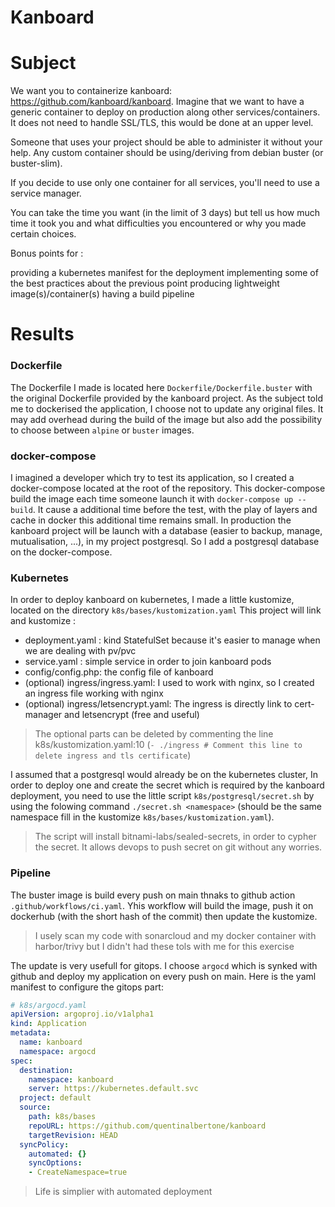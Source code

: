 Kanboard
========

Subject
========
We want you to containerize kanboard: https://github.com/kanboard/kanboard.
Imagine that we want to have a generic container to deploy on production along
other services/containers. It does not need to handle SSL/TLS, this would be done at an upper level.

Someone that uses your project should be able to administer it without your help.
Any custom container should be using/deriving from debian buster (or
buster-slim).

If you decide to use only one container for all services, you'll need to use a
service manager.

You can take the time you want (in the limit of 3 days) but tell us how much time
it took you and what difficulties you encountered or why you made certain choices.

Bonus points for :

providing a kubernetes manifest for the deployment
implementing some of the best practices about the previous point
producing lightweight image(s)/container(s)
having a build pipeline

Results
========
### Dockerfile
The Dockerfile I made is located here `Dockerfile/Dockerfile.buster` with the original Dockerfile provided by the kanboard project.
As the subject told me to dockerised the application, I choose not to update any original files. It may add overhead during the build of the image but also add the possibility to choose between `alpine` or `buster` images.

### docker-compose
I imagined a developer which try to test its application, so I created a docker-compose located at the root of the repository. This docker-compose build the image each time someone launch it with `docker-compose up --build`. It cause a additional time before the test, with the play of layers and cache in docker this additional time remains small.
In production the kanboard project will be launch with a database (easier to backup, manage, mutualisation, ...), in my project postgresql. So I add a postgresql database on the docker-compose.

>
### Kubernetes
In order to deploy kanboard on kubernetes, I made a little kustomize, located on the directory `k8s/bases/kustomization.yaml`
This project will link and kustomize :
* deployment.yaml : kind StatefulSet because it's easier to manage when we are dealing with pv/pvc
* service.yaml : simple service in order to join kanboard pods
* config/config.php: the config file of kanboard
* (optional) ingress/ingress.yaml: I used to work with nginx, so I created an ingress file working with nginx
* (optional) ingress/letsencrypt.yaml: The ingress is directly link to cert-manager and letsencrypt (free and useful)
> The optional parts can be deleted by commenting the line k8s/kustomization.yaml:10 (`- ./ingress # Comment this line to delete ingress and tls certificate`)

I assumed that a postgresql would already be on the kubernetes cluster, In order to deploy one and create the secret which is required by the kanboard deployment, you need to use the little script `k8s/postgresql/secret.sh` by using the folowing command `./secret.sh <namespace>` (should be the same namespace fill in the kustomize `k8s/bases/kustomization.yaml`).
> The script will install bitnami-labs/sealed-secrets, in order to cypher the secret. It allows devops to push secret on git without any worries.

### Pipeline
The buster image is build every push on main thnaks to github action `.github/workflows/ci.yaml`. Yhis workflow will build the image, push it on dockerhub (with the short hash of the commit) then update the kustomize.
> I usely scan my code with sonarcloud and my docker container with harbor/trivy but I didn't had these tols with me for this exercise

The update is very usefull for gitops. I choose `argocd` which is synked with github and deploy my application on every push on main.
Here is the yaml manifest to configure the gitops part:
```Yaml
# k8s/argocd.yaml
apiVersion: argoproj.io/v1alpha1
kind: Application
metadata:
  name: kanboard
  namespace: argocd
spec:
  destination:
    namespace: kanboard
    server: https://kubernetes.default.svc
  project: default
  source:
    path: k8s/bases
    repoURL: https://github.com/quentinalbertone/kanboard
    targetRevision: HEAD
  syncPolicy:
    automated: {}
    syncOptions:
    - CreateNamespace=true
```
> Life is simplier with automated deployment
